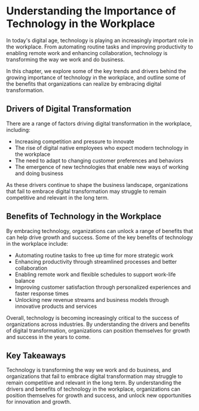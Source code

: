 Understanding the Importance of Technology in the Workplace
====================================================================================

In today's digital age, technology is playing an increasingly important role in the workplace. From automating routine tasks and improving productivity to enabling remote work and enhancing collaboration, technology is transforming the way we work and do business.

In this chapter, we explore some of the key trends and drivers behind the growing importance of technology in the workplace, and outline some of the benefits that organizations can realize by embracing digital transformation.

Drivers of Digital Transformation
---------------------------------

There are a range of factors driving digital transformation in the workplace, including:

* Increasing competition and pressure to innovate
* The rise of digital native employees who expect modern technology in the workplace
* The need to adapt to changing customer preferences and behaviors
* The emergence of new technologies that enable new ways of working and doing business

As these drivers continue to shape the business landscape, organizations that fail to embrace digital transformation may struggle to remain competitive and relevant in the long term.

Benefits of Technology in the Workplace
---------------------------------------

By embracing technology, organizations can unlock a range of benefits that can help drive growth and success. Some of the key benefits of technology in the workplace include:

* Automating routine tasks to free up time for more strategic work
* Enhancing productivity through streamlined processes and better collaboration
* Enabling remote work and flexible schedules to support work-life balance
* Improving customer satisfaction through personalized experiences and faster response times
* Unlocking new revenue streams and business models through innovative products and services

Overall, technology is becoming increasingly critical to the success of organizations across industries. By understanding the drivers and benefits of digital transformation, organizations can position themselves for growth and success in the years to come.

Key Takeaways
-------------

Technology is transforming the way we work and do business, and organizations that fail to embrace digital transformation may struggle to remain competitive and relevant in the long term. By understanding the drivers and benefits of technology in the workplace, organizations can position themselves for growth and success, and unlock new opportunities for innovation and growth.
